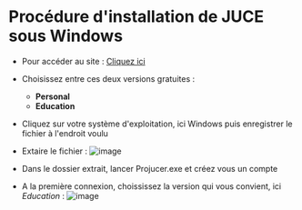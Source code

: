 # Procédure d'installation de JUCE sous Windows 

* Pour accéder au site : [Cliquez ici](https://www.juce.com/get-juce "texte pour le titre, facultatif")

* Choisissez entre ces deux versions gratuites : 
    * **Personal**
    * **Education**
* Cliquez sur votre système d'exploitation, ici Windows puis enregistrer le fichier à l'endroit voulu 
* Extaire le fichier  :
![image](https://user-images.githubusercontent.com/32697033/31426281-f674a338-ae62-11e7-8695-3b16434c9a61.png)
* Dans le dossier extrait, lancer Projucer.exe et créez vous un compte
* A la première connexion, choississez la version qui vous convient, ici *Education* :
![image](https://user-images.githubusercontent.com/32697033/31426405-88704d50-ae63-11e7-9c0d-e8c3bdc2f93a.png)

